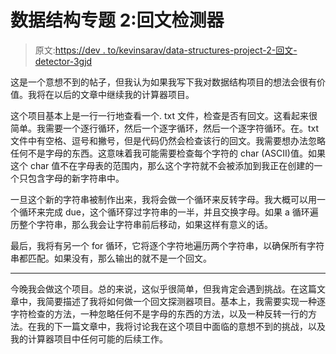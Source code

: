# 数据结构专题 2:回文检测器

> 原文:[https://dev . to/kevinsarav/data-structures-project-2-回文-detector-3gjd](https://dev.to/kevinsarav/data-structures-project-2-palindrome-detector-3gjd)

这是一个意想不到的帖子，但我认为如果我写下我对数据结构项目的想法会很有价值。我将在以后的文章中继续我的计算器项目。

这个项目基本上是一行一行地查看一个. txt 文件，检查是否有回文。这看起来很简单。我需要一个逐行循环，然后一个逐字循环，然后一个逐字符循环。在。txt 文件中有空格、逗号和撇号，但是代码仍然会检查该行的回文。我需要想办法忽略任何不是字母的东西。这意味着我可能需要检查每个字符的 char (ASCII)值。如果这个 char 值不在字母表的范围内，那么这个字符就不会被添加到我正在创建的一个只包含字母的新字符串中。

一旦这个新的字符串被制作出来，我将会做一个循环来反转字母。我大概可以用一个循环来完成 due，这个循环穿过字符串的一半，并且交换字母。如果 a 循环遍历整个字符串，那么我会让字符串前后移动，如果这样有意义的话。

最后，我将有另一个 for 循环，它将逐个字符地遍历两个字符串，以确保所有字符串都匹配。如果没有，那么输出的就不是一个回文。

* * *

今晚我会做这个项目。总的来说，这似乎很简单，但我肯定会遇到挑战。在这篇文章中，我简要描述了我将如何做一个回文探测器项目。基本上，我需要实现一种逐字符检查的方法，一种忽略任何不是字母的东西的方法，以及一种反转一行的方法。在我的下一篇文章中，我将讨论我在这个项目中面临的意想不到的挑战，以及我的计算器项目中任何可能的后续工作。